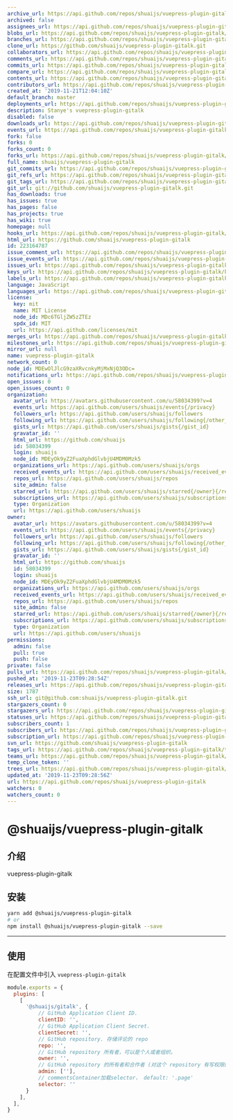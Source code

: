 ```yaml
---
archive_url: https://api.github.com/repos/shuaijs/vuepress-plugin-gitalk/{archive_format}{/ref}
archived: false
assignees_url: https://api.github.com/repos/shuaijs/vuepress-plugin-gitalk/assignees{/user}
blobs_url: https://api.github.com/repos/shuaijs/vuepress-plugin-gitalk/git/blobs{/sha}
branches_url: https://api.github.com/repos/shuaijs/vuepress-plugin-gitalk/branches{/branch}
clone_url: https://github.com/shuaijs/vuepress-plugin-gitalk.git
collaborators_url: https://api.github.com/repos/shuaijs/vuepress-plugin-gitalk/collaborators{/collaborator}
comments_url: https://api.github.com/repos/shuaijs/vuepress-plugin-gitalk/comments{/number}
commits_url: https://api.github.com/repos/shuaijs/vuepress-plugin-gitalk/commits{/sha}
compare_url: https://api.github.com/repos/shuaijs/vuepress-plugin-gitalk/compare/{base}...{head}
contents_url: https://api.github.com/repos/shuaijs/vuepress-plugin-gitalk/contents/{+path}
contributors_url: https://api.github.com/repos/shuaijs/vuepress-plugin-gitalk/contributors
created_at: '2019-11-21T12:04:10Z'
default_branch: master
deployments_url: https://api.github.com/repos/shuaijs/vuepress-plugin-gitalk/deployments
description: Stanye's vuepress-plugin-gitalk
disabled: false
downloads_url: https://api.github.com/repos/shuaijs/vuepress-plugin-gitalk/downloads
events_url: https://api.github.com/repos/shuaijs/vuepress-plugin-gitalk/events
fork: false
forks: 0
forks_count: 0
forks_url: https://api.github.com/repos/shuaijs/vuepress-plugin-gitalk/forks
full_name: shuaijs/vuepress-plugin-gitalk
git_commits_url: https://api.github.com/repos/shuaijs/vuepress-plugin-gitalk/git/commits{/sha}
git_refs_url: https://api.github.com/repos/shuaijs/vuepress-plugin-gitalk/git/refs{/sha}
git_tags_url: https://api.github.com/repos/shuaijs/vuepress-plugin-gitalk/git/tags{/sha}
git_url: git://github.com/shuaijs/vuepress-plugin-gitalk.git
has_downloads: true
has_issues: true
has_pages: false
has_projects: true
has_wiki: true
homepage: null
hooks_url: https://api.github.com/repos/shuaijs/vuepress-plugin-gitalk/hooks
html_url: https://github.com/shuaijs/vuepress-plugin-gitalk
id: 223164787
issue_comment_url: https://api.github.com/repos/shuaijs/vuepress-plugin-gitalk/issues/comments{/number}
issue_events_url: https://api.github.com/repos/shuaijs/vuepress-plugin-gitalk/issues/events{/number}
issues_url: https://api.github.com/repos/shuaijs/vuepress-plugin-gitalk/issues{/number}
keys_url: https://api.github.com/repos/shuaijs/vuepress-plugin-gitalk/keys{/key_id}
labels_url: https://api.github.com/repos/shuaijs/vuepress-plugin-gitalk/labels{/name}
language: JavaScript
languages_url: https://api.github.com/repos/shuaijs/vuepress-plugin-gitalk/languages
license:
  key: mit
  name: MIT License
  node_id: MDc6TGljZW5zZTEz
  spdx_id: MIT
  url: https://api.github.com/licenses/mit
merges_url: https://api.github.com/repos/shuaijs/vuepress-plugin-gitalk/merges
milestones_url: https://api.github.com/repos/shuaijs/vuepress-plugin-gitalk/milestones{/number}
mirror_url: null
name: vuepress-plugin-gitalk
network_count: 0
node_id: MDEwOlJlcG9zaXRvcnkyMjMxNjQ3ODc=
notifications_url: https://api.github.com/repos/shuaijs/vuepress-plugin-gitalk/notifications{?since,all,participating}
open_issues: 0
open_issues_count: 0
organization:
  avatar_url: https://avatars.githubusercontent.com/u/58034399?v=4
  events_url: https://api.github.com/users/shuaijs/events{/privacy}
  followers_url: https://api.github.com/users/shuaijs/followers
  following_url: https://api.github.com/users/shuaijs/following{/other_user}
  gists_url: https://api.github.com/users/shuaijs/gists{/gist_id}
  gravatar_id: ''
  html_url: https://github.com/shuaijs
  id: 58034399
  login: shuaijs
  node_id: MDEyOk9yZ2FuaXphdGlvbjU4MDM0Mzk5
  organizations_url: https://api.github.com/users/shuaijs/orgs
  received_events_url: https://api.github.com/users/shuaijs/received_events
  repos_url: https://api.github.com/users/shuaijs/repos
  site_admin: false
  starred_url: https://api.github.com/users/shuaijs/starred{/owner}{/repo}
  subscriptions_url: https://api.github.com/users/shuaijs/subscriptions
  type: Organization
  url: https://api.github.com/users/shuaijs
owner:
  avatar_url: https://avatars.githubusercontent.com/u/58034399?v=4
  events_url: https://api.github.com/users/shuaijs/events{/privacy}
  followers_url: https://api.github.com/users/shuaijs/followers
  following_url: https://api.github.com/users/shuaijs/following{/other_user}
  gists_url: https://api.github.com/users/shuaijs/gists{/gist_id}
  gravatar_id: ''
  html_url: https://github.com/shuaijs
  id: 58034399
  login: shuaijs
  node_id: MDEyOk9yZ2FuaXphdGlvbjU4MDM0Mzk5
  organizations_url: https://api.github.com/users/shuaijs/orgs
  received_events_url: https://api.github.com/users/shuaijs/received_events
  repos_url: https://api.github.com/users/shuaijs/repos
  site_admin: false
  starred_url: https://api.github.com/users/shuaijs/starred{/owner}{/repo}
  subscriptions_url: https://api.github.com/users/shuaijs/subscriptions
  type: Organization
  url: https://api.github.com/users/shuaijs
permissions:
  admin: false
  pull: true
  push: false
private: false
pulls_url: https://api.github.com/repos/shuaijs/vuepress-plugin-gitalk/pulls{/number}
pushed_at: '2019-11-23T09:28:54Z'
releases_url: https://api.github.com/repos/shuaijs/vuepress-plugin-gitalk/releases{/id}
size: 1787
ssh_url: git@github.com:shuaijs/vuepress-plugin-gitalk.git
stargazers_count: 0
stargazers_url: https://api.github.com/repos/shuaijs/vuepress-plugin-gitalk/stargazers
statuses_url: https://api.github.com/repos/shuaijs/vuepress-plugin-gitalk/statuses/{sha}
subscribers_count: 1
subscribers_url: https://api.github.com/repos/shuaijs/vuepress-plugin-gitalk/subscribers
subscription_url: https://api.github.com/repos/shuaijs/vuepress-plugin-gitalk/subscription
svn_url: https://github.com/shuaijs/vuepress-plugin-gitalk
tags_url: https://api.github.com/repos/shuaijs/vuepress-plugin-gitalk/tags
teams_url: https://api.github.com/repos/shuaijs/vuepress-plugin-gitalk/teams
temp_clone_token: ''
trees_url: https://api.github.com/repos/shuaijs/vuepress-plugin-gitalk/git/trees{/sha}
updated_at: '2019-11-23T09:28:56Z'
url: https://api.github.com/repos/shuaijs/vuepress-plugin-gitalk
watchers: 0
watchers_count: 0
---
```


# @shuaijs/vuepress-plugin-gitalk

## 介绍

vuepress-plugin-gitalk

## 安装

```bash
yarn add @shuaijs/vuepress-plugin-gitalk
# or
npm install @shuaijs/vuepress-plugin-gitalk --save
```

------------

## 使用

在配置文件中引入 `vuepress-plugin-gitalk`

```javascript
module.exports = {
  plugins: [
    [
      '@shuaijs/gitalk', {
          // GitHub Application Client ID.
          clientID: '',
          // GitHub Application Client Secret.
          clientSecret: '',
          // GitHub repository. 存储评论的 repo
          repo: '',
          // GitHub repository 所有者，可以是个人或者组织。
          owner: '',
          // GitHub repository 的所有者和合作者 (对这个 repository 有写权限的用户)。(不配置默认是owner配置)
          admin: [''],
          // commentsContainer加载selector， default: '.page'
          selector: ''
      }
    ],
  ],
}
```
